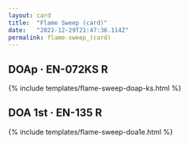 ```yaml
---
layout: card
title:  "Flame Sweep (card)"
date:   "2022-12-29T21:47:36.114Z"
permalink: flame-sweep_(card)
---
```


## DOAp &middot; EN-072KS R

{% include templates/flame-sweep-doap-ks.html %}


## DOA 1st &middot; EN-135 R

{% include templates/flame-sweep-doa1e.html %}
